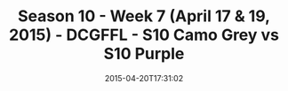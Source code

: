 ---
title: Season 10 - Week 7 (April 17 & 19, 2015) - DCGFFL - S10 Camo Grey vs S10 Purple
teams-score:
- team: _teams/s10-camo-grey.md
  score:
- team: _teams/s10-purple.md
  score: 6
mvp: Cole W. (Camo Grey), Clay A. (Purple)
game-ball: N/A
season: 10
week: 7
date: '2015-04-20T17:31:02'
pageid: season-10-week-7-4423-vs-4437
---